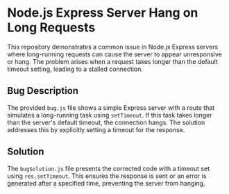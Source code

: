 # Node.js Express Server Hang on Long Requests

This repository demonstrates a common issue in Node.js Express servers where long-running requests can cause the server to appear unresponsive or hang.  The problem arises when a request takes longer than the default timeout setting, leading to a stalled connection.

## Bug Description

The provided `bug.js` file shows a simple Express server with a route that simulates a long-running task using `setTimeout`. If this task takes longer than the server's default timeout, the connection hangs.  The solution addresses this by explicitly setting a timeout for the response.

## Solution

The `bugSolution.js` file presents the corrected code with a timeout set using `res.setTimeout`. This ensures the response is sent or an error is generated after a specified time, preventing the server from hanging. 